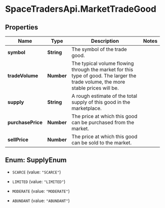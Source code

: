 # SpaceTradersApi.MarketTradeGood

## Properties

Name | Type | Description | Notes
------------ | ------------- | ------------- | -------------
**symbol** | **String** | The symbol of the trade good. | 
**tradeVolume** | **Number** | The typical volume flowing through the market for this type of good. The larger the trade volume, the more stable prices will be. | 
**supply** | **String** | A rough estimate of the total supply of this good in the marketplace. | 
**purchasePrice** | **Number** | The price at which this good can be purchased from the market. | 
**sellPrice** | **Number** | The price at which this good can be sold to the market. | 



## Enum: SupplyEnum


* `SCARCE` (value: `"SCARCE"`)

* `LIMITED` (value: `"LIMITED"`)

* `MODERATE` (value: `"MODERATE"`)

* `ABUNDANT` (value: `"ABUNDANT"`)




